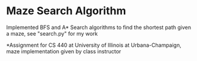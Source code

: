 # Maze Search Algorithm

Implemented BFS and A* Search algorithms to find the shortest path given a maze, see "search.py" for my work <br />

*Assignment for CS 440 at University of Illinois at Urbana-Champaign, maze implementation given by class instructor <br />


